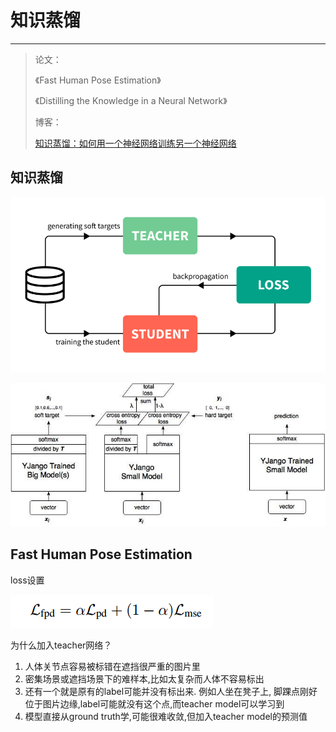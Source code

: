 # 知识蒸馏

---

> 论文：
>
> 《Fast Human Pose Estimation》
>
> 《Distilling the Knowledge in a Neural Network》
>
> 博客：
>
> [知识蒸馏：如何用一个神经网络训练另一个神经网络](https://zhuanlan.zhihu.com/p/265906295)



## 知识蒸馏

![img](assets/v2-e386ae9b46e055a37a9fad0846627498_720w.jpg)

![preview](assets/v2-271064c09d53934a346cff1fafcc466b_r.jpg)



## Fast Human Pose Estimation

loss设置

![在这里插入图片描述](assets/20181116170701832.png)

为什么加入teacher网络？

1. 人体关节点容易被标错在遮挡很严重的图片里
2. 密集场景或遮挡场景下的难样本,比如太复杂而人体不容易标出
3. 还有一个就是原有的label可能并没有标出来. 例如人坐在凳子上, 脚踝点刚好位于图片边缘,label可能就没有这个点,而teacher model可以学习到
4. 模型直接从ground truth学,可能很难收敛,但加入teacher model的预测值
